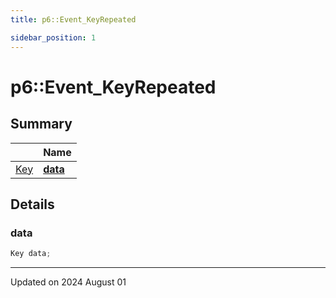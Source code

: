```yaml
---
title: p6::Event_KeyRepeated

sidebar_position: 1
---
```


# p6::Event_KeyRepeated







## Summary

|                | Name           |
| -------------- | -------------- |
| [Key](/reference/Types/key) | **[data](/reference/Types/event___key_repeated#data)**  |

## Details


### data

```cpp
Key data;
```


-------------------------------

Updated on 2024 August 01